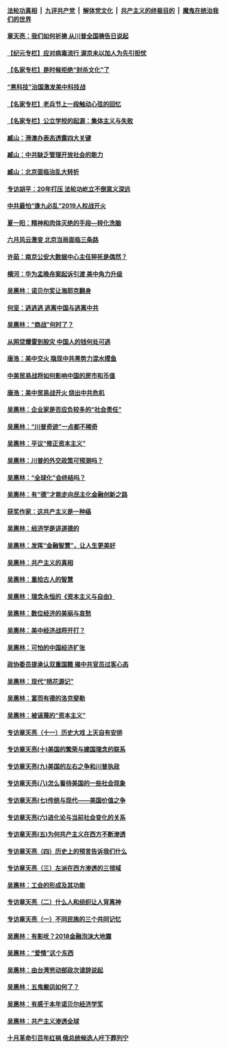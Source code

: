 

####  [法轮功真相](../../../../basic/blob/master/README.md?t=05111731) &nbsp;|&nbsp; [九评共产党](../../../../9ping.md/blob/master/README.md?t=05111731) &nbsp;|&nbsp; [解体党文化](../../../../jtdwh.md/blob/master/README.md?t=05111731)  &nbsp;|&nbsp; [共产主义的终极目的](../../../../gczydzjmd.md/blob/master/README.md?t=05111731) &nbsp;|&nbsp; [魔鬼在统治我们的世界](../../../../mgztzwmdsj.md/blob/master/README.md?t=05111731) 

#### [章天亮：我们如何祈祷 从川普全国祷告日说起](../pages/nsc423/n11944627.md?t=05111731) 

#### [【纪元专栏】应对病毒流行 渥京未以加人为先引担忧](../pages/nsc423/n11875714.md?t=05111731) 

#### [【名家专栏】是时候拒绝“封杀文化”了](../pages/nsc423/n11814093.md?t=05111731) 

#### [“黑科技”治国激发美中科技战](../pages/nsc423/n11638056.md?t=05111731) 

#### [【名家专栏】老兵节上一段触动心弦的回忆](../pages/nsc423/n11646016.md?t=05111731) 

#### [【名家专栏】公立学校的起源：集体主义与失败](../pages/nsc423/n11601833.md?t=05111731) 

#### [臧山：港澳办表态透露四大关键](../pages/nsc423/n11421628.md?t=05111731) 

#### [臧山：中共缺乏管理开放社会的能力](../pages/nsc423/n11407457.md?t=05111731) 

#### [臧山：北京面临治乱大转折](../pages/nsc423/n11406895.md?t=05111731) 

#### [专访胡平：20年打压 法轮功屹立不倒意义深远](../pages/nsc423/n11398800.md?t=05111731) 

#### [中共最怕“逢九必乱”2019人权战开火](../pages/nsc423/n11385248.md?t=05111731) 

#### [夏一阳：精神和肉体灭绝的手段—转化洗脑](../pages/nsc423/n11368250.md?t=05111731) 

#### [六月风云激变 北京当局面临三条路](../pages/nsc423/n11313668.md?t=05111731) 

#### [许茹：南京公安大数据中心主任猝死是偶然？](../pages/nsc423/n11064744.md?t=05111731) 

#### [横河：华为孟晚舟案起诉引渡 美中角力升级](../pages/nsc423/n11027230.md?t=05111731) 

#### [吴惠林：诺贝尔奖让海耶克翻身](../pages/nsc423/n10890049.md?t=05111731) 

#### [何坚：逃逃逃 逃离中国与逃离中共](../pages/nsc423/n10592891.md?t=05111731) 

#### [吴惠林：“商战”何时了？](../pages/nsc423/n10573558.md?t=05111731) 

#### [从网贷爆雷到股灾 中国人的钱何处可逃](../pages/nsc423/n10572800.md?t=05111731) 

#### [唐浩：美中交火 隐现中共黑势力混水摸鱼](../pages/nsc423/n10544040.md?t=05111731) 

#### [中美贸易战将如何影响中国的房市和币值](../pages/nsc423/n10543697.md?t=05111731) 

#### [唐浩：美中贸易战开火 烧出中共危机](../pages/nsc423/n10540126.md?t=05111731) 

#### [吴惠林：企业家是否应负较多的“社会责任”](../pages/nsc423/n10535022.md?t=05111731) 

#### [吴惠林：“川普奇迹”一点都不稀奇](../pages/nsc423/n10512808.md?t=05111731) 

#### [吴惠林：平议“修正资本主义”](../pages/nsc423/n10495724.md?t=05111731) 

#### [吴惠林：川普的外交政策可预测吗？](../pages/nsc423/n10462387.md?t=05111731) 

#### [吴惠林：“全球化”会终结吗？](../pages/nsc423/n10452838.md?t=05111731) 

#### [吴惠林：有“德”才能走向民主化金融创新之路](../pages/nsc423/n10432292.md?t=05111731) 

#### [获奖作家：这共产主义是一种癌](../pages/nsc423/n10431541.md?t=05111731) 

#### [吴惠林：经济学是讲道德的](../pages/nsc423/n10398014.md?t=05111731) 

#### [吴惠林：发挥“金融智慧”，让人生更美好](../pages/nsc423/n10375019.md?t=05111731) 

#### [吴惠林：共产主义的真相](../pages/nsc423/n10351394.md?t=05111731) 

#### [吴惠林：重拾古人的智慧](../pages/nsc423/n10337691.md?t=05111731) 

#### [吴惠林：理念永恒的《资本主义与自由》](../pages/nsc423/n10316274.md?t=05111731) 

#### [吴惠林：数位经济的美丽与哀愁](../pages/nsc423/n10292946.md?t=05111731) 

#### [吴惠林：美中经济战将开打？](../pages/nsc423/n10258825.md?t=05111731) 

#### [吴惠林：可怕的中国经济扩张](../pages/nsc423/n10219147.md?t=05111731) 

#### [政协委员提承认双重国籍 揭中共官员过客心态](../pages/nsc423/n10208809.md?t=05111731) 

#### [吴惠林：现代“桃花源记”](../pages/nsc423/n10185234.md?t=05111731) 

#### [吴惠林：富而有德的洛克斐勒](../pages/nsc423/n10142264.md?t=05111731) 

#### [吴惠林：被诬蔑的“资本主义”](../pages/nsc423/n10124816.md?t=05111731) 

#### [专访章天亮（十一）历史大戏 上天自有安排](../pages/nsc423/n10094905.md?t=05111731) 

#### [专访章天亮(十)美国的繁荣与建国理念的联系](../pages/nsc423/n10094899.md?t=05111731) 

#### [专访章天亮(九)美国的左右之争和川普执政](../pages/nsc423/n10094889.md?t=05111731) 

#### [专访章天亮(八)怎么看待美国的一些社会现象](../pages/nsc423/n10094857.md?t=05111731) 

#### [专访章天亮(七)传统与现代——美国价值之争](../pages/nsc423/n10093140.md?t=05111731) 

#### [专访章天亮(六)进化论与当前社会变化的关系](../pages/nsc423/n10092036.md?t=05111731) 

#### [专访章天亮(五)为何共产主义在西方不断渗透](../pages/nsc423/n10083620.md?t=05111731) 

#### [专访章天亮（四）历史上的预言告诉我们什么](../pages/nsc423/n10083606.md?t=05111731) 

#### [专访章天亮（三）左派在西方渗透的三领域](../pages/nsc423/n10081115.md?t=05111731) 

#### [吴惠林：工会的形成及其功能](../pages/nsc423/n10080633.md?t=05111731) 

#### [专访章天亮（二）什么人和组织让人背离神](../pages/nsc423/n10076637.md?t=05111731) 

#### [专访章天亮（一）不同民族的三个共同记忆](../pages/nsc423/n10074188.md?t=05111731) 

#### [吴惠林：有影呒？2018金融泡沫大地震](../pages/nsc423/n10040534.md?t=05111731) 

#### [吴惠林：“爱情”这个东西](../pages/nsc423/n10019423.md?t=05111731) 

#### [吴惠林：由台湾劳动部政次请辞说起](../pages/nsc423/n9979679.md?t=05111731) 

#### [吴惠林：五鬼搬运如何了？](../pages/nsc423/n9925338.md?t=05111731) 

#### [吴惠林：有感于本年诺贝尔经济学奖](../pages/nsc423/n9871883.md?t=05111731) 

#### [吴惠林：共产主义渗透全球](../pages/nsc423/n9812748.md?t=05111731) 

#### [十月革命引百年红祸 俄总统候选人吁下葬列宁](../pages/nsc423/n9810182.md?t=05111731) 

